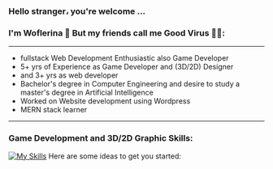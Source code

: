 ### Hello stranger، you're welcome ...
### I'm Woflerina 🐺 But my friends call me Good Virus 🙂🦠:

_________________________________________________________________________________________________________________________________________________________________________

- fullstack Web Development Enthusiastic also Game Developer
- 5+ yrs of Experience as Game Developer and (3D/2D) Designer 
- and 3+ yrs as web developer
- Bachelor's degree in Computer Engineering and desire to study a master's degree in Artificial Intelligence
- Worked on Website development using Wordpress
- MERN stack learner

_________________________________________________________________________________________________________________________________________________________________________

### Game Development and 3D/2D Graphic Skills:

[![My Skills](https://skillicons.dev/icons?i=cs,cpp,unity,unreal,blender,ps,ae,ai&theme=light)](https://github.com/coderaishya)
Here are some ideas to get you started:


